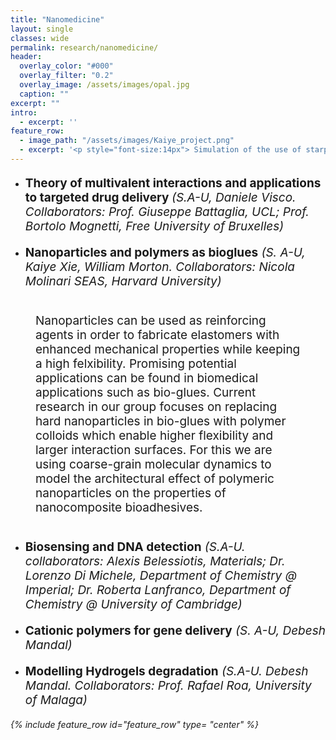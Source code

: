```yaml
---
title: "Nanomedicine"
layout: single
classes: wide
permalink: research/nanomedicine/
header:
  overlay_color: "#000"
  overlay_filter: "0.2"
  overlay_image: /assets/images/opal.jpg
  caption: ""
excerpt: ""
intro: 
  - excerpt: ''
feature_row:
  - image_path: "/assets/images/Kaiye_project.png"
  - excerpt: '<p style="font-size:14px"> Simulation of the use of starpolymers for bioglues <em> (by Kaiye Xie) </em></p>'
---
```

* <p style="font-size:19px"> <strong> Theory of multivalent interactions and applications to targeted drug delivery </strong> <em>(S.A-U, Daniele Visco. Collaborators: Prof. Giuseppe Battaglia, UCL; Prof. Bortolo Mognetti, Free University of Bruxelles)</em></p>
* <p style="font-size:19px"> <strong> Nanoparticles and polymers as bioglues</strong> <em>(S. A-U, Kaiye Xie, William Morton. Collaborators: Nicola Molinari SEAS, Harvard University)</em></p>

<p style="font-size:19px; margin:40px"> Nanoparticles can be used as reinforcing agents in order to fabricate elastomers with enhanced mechanical properties while keeping a high felxibility. Promising potential applications can be found in biomedical applications such as bio-glues. Current research in our group focuses on replacing hard nanoparticles in bio-glues with polymer colloids which enable higher flexibility and larger interaction surfaces. For this we are using coarse-grain molecular dynamics to model the architectural effect of polymeric nanoparticles on the properties of nanocomposite bioadhesives.</em>

* <p style="font-size:19px"> <strong> Biosensing and DNA detection</strong> <em>(S.A-U. collaborators: Alexis Belessiotis, Materials; Dr. Lorenzo Di Michele, Department of Chemistry @ Imperial; Dr. Roberta Lanfranco, Department of Chemistry @ University of Cambridge)</em></p>
* <p style="font-size:19px"> <strong> Cationic polymers for gene delivery</strong> <em>(S. A-U, Debesh Mandal)</em></p>
*  <p style="font-size:19px"> <strong> Modelling Hydrogels degradation</strong> <em>(S.A-U. Debesh Mandal. Collaborators: Prof. Rafael Roa, University of Malaga)<em>

{% include feature_row id="feature_row" type= "center" %}


